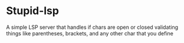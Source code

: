 # Stupid-lsp

A simple LSP server that handles if chars are open or closed
validating things like parentheses, brackets, and any other char that you define
